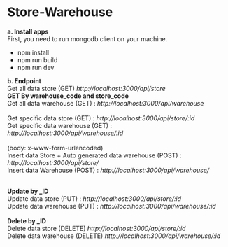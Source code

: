 # Store-Warehouse


<b>a. Install apps</b> <br>
First, you need to run mongodb client on your machine.
<br>
<ul>
  <li>npm install</li>
  <li>npm run build</li>
  <li>npm run dev</li>
</ul>

<b>b. Endpoint </b> <br>
Get all data store (GET) <i>http://localhost:3000/api/store</i>
<br>
<b>GET By warehouse_code and store_code</b> <br>
Get all data warehouse (GET) : <i>http://localhost:3000/api/warehouse</i>
<br><br>
Get specific data store (GET) : <i>http://localhost:3000/api/store/:id</i>
<br>
Get specific data warehouse (GET) : <i>http://localhost:3000/api/warehouse/:id</i>
<br><br>
(body: x-www-form-urlencoded) <br>
Insert data Store + Auto generated data warehouse (POST) : <i>http://localhost:3000/api/store/</i>
<br>
Insert data Warehouse (POST) : <i>http://localhost:3000/api/warehouse/</i>
<br><br>

<b>Update by _ID</b><br>
Update data store (PUT) : <i>http://localhost:3000/api/store/:id</i>
<br>
Update data warehouse (PUT) : <i>http://localhost:3000/api/warehouse/:id</i>
<br><br>
<b>Delete by _ID</b><br>
Delete data store (DELETE) <i>http://localhost:3000/api/store/:id</i>
<br>
Delete data warehouse (DELETE) <i>http://localhost:3000/api/warehouse/:id</i>

